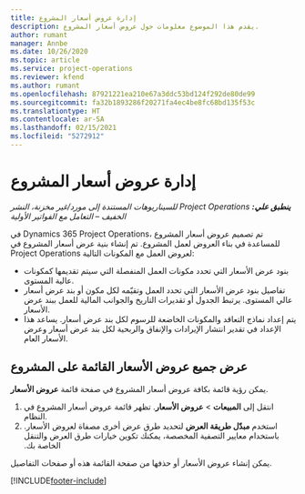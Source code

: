 ```yaml
---
title: إدارة عروض أسعار المشروع
description: يقدم هذا الموضوع معلومات حول عروض أسعار المشروع.
author: rumant
manager: Annbe
ms.date: 10/26/2020
ms.topic: article
ms.service: project-operations
ms.reviewer: kfend
ms.author: rumant
ms.openlocfilehash: 87921221ea210e67a3ddc53bd124f292de80de99
ms.sourcegitcommit: fa32b1893286f20271fa4ec4be8fc68bd135f53c
ms.translationtype: HT
ms.contentlocale: ar-SA
ms.lasthandoff: 02/15/2021
ms.locfileid: "5272912"
---
```

# <a name="manage-project-quotes"></a>إدارة عروض أسعار المشروع

_**ينطبق علي:** ‏‫Project Operations للسيناريوهات المستندة إلى مورد/غير مخزنة‬، ‏‫النشر الخفيف – التعامل مع الفواتير الأولية‬_

في Dynamics 365 Project Operations، تم تصميم عروض أسعار المشروع للمساعدة في بناء العروض لعمل المشروع. تم إنشاء بنية عرض أسعار المشروع في Project Operations لعروض العمل مع المكونات التالية:

  - بنود عرض الأسعار التي تحدد مكونات العمل المنفصلة التي سيتم تقديمها كمكونات عالية المستوى.
  - تفاصيل بنود عرض الأسعار التي تحدد العمل وتقيّمه لكل مكون أو بند عرض أسعار عالي المستوى. يرتبط الجدول أو تقديرات التاريخ والجوانب المالية للعمل ببند عرض الأسعار.
  - يتم إعداد نماذج التعاقد والمكونات الخاضعة للرسوم لكل بند عرض أسعار. يساعد هذا الإعداد في تقدير انتشار الإيرادات والإنفاق والربحية لكل بند عرض أسعار وعرض الأسعار العام.

## <a name="view-all-project-based-quotes"></a>عرض جميع عروض الأسعار القائمة على المشروع

يمكن رؤية قائمة بكافة عروض أسعار المشروع في صفحة قائمة **عروض الأسعار**. 

1. انتقل إلى **المبيعات** > **عروض الأسعار**. تظهر قائمة عروض أسعار المشروع في النظام. 
2. استخدم **مبدّل طريقة العرض‬‏‫** لتحديد طرق عرض أخرى مصفاة لعروض الأسعار. باستخدام معايير التصفية المخصصة، يمكنك تكوين خيارات طرق العرض والتنقل الخاصة بك.

يمكن إنشاء عروض الأسعار أو حذفها من صفحة القائمة هذه أو صفحات التفاصيل.


[!INCLUDE[footer-include](../../includes/footer-banner.md)]
